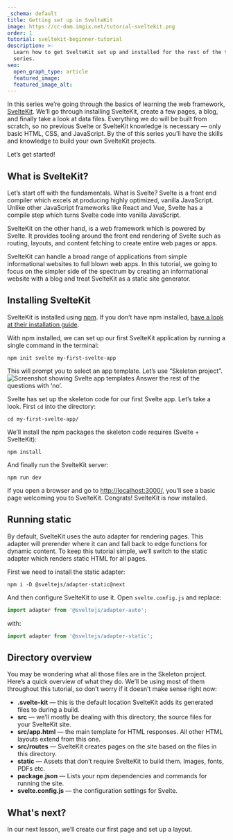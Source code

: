 ```yaml
---
_schema: default
title: Getting set up in SvelteKit
image: https://cc-dam.imgix.net/tutorial-sveltekit.png
order: 1
tutorial: sveltekit-beginner-tutorial
description: >-
  Learn how to get SvelteKit set up and installed for the rest of the tutorial
  series.
seo:
  open_graph_type: article
  featured_image:
  featured_image_alt:
---
```

In this series we’re going through the basics of learning the web framework, [SvelteKit](https://kit.svelte.dev/). We’ll go through installing SvelteKit, create a few pages, a blog, and finally take a look at data files. Everything we do will be built from scratch, so no previous Svelte or SvelteKit knowledge is necessary — only basic HTML, CSS, and JavaScript. By the of this series you’ll have the skills and knowledge to build your own SvelteKit projects.

Let’s get started\!

## What is SvelteKit?

Let’s start off with the fundamentals. What is Svelte? Svelte is a front end compiler which excels at producing highly optimized, vanilla JavaScript. Unlike other JavaScript frameworks like React and Vue, Svelte has a compile step which turns Svelte code into vanilla JavaScript.

SvelteKit on the other hand, is a web framework which is powered by Svelte. It provides tooling around the front end rendering of Svelte such as routing, layouts, and content fetching to create entire web pages or apps.

SvelteKit can handle a broad range of applications from simple informational websites to full blown web apps. In this tutorial, we going to focus on the simpler side of the spectrum by creating an informational website with a blog and treat SvelteKit as a static site generator.

## Installing SvelteKit

SvelteKit is installed using [npm](https://www.npmjs.com/). If you don’t have npm installed, [have a look at their installation guide](https://docs.npmjs.com/downloading-and-installing-node-js-and-npm).

With npm installed, we can set up our first SvelteKit application by running a single command in the terminal:

```shell
npm init svelte my-first-svelte-app
```

This will prompt you to select an app template. Let’s use “Skeleton project”.
![Screenshot showing Svelte app templates](https://cc-dam.imgix.net/sveltekit_skeleton.jpg)
 Answer the rest of the questions with ‘no’.

Svelte has set up the skeleton code for our first Svelte app. Let’s take a look. First `cd` into the directory:

```shell
cd my-first-svelte-app/
```

We’ll install the npm packages the skeleton code requires (Svelte + SvelteKit):

```shell
npm install
```

And finally run the SvelteKit server:

```shell
npm run dev
```

If you open a browser and go to [http://localhost:3000/](http://localhost:3000/), you’ll see a basic page welcoming you to SvelteKit. Congrats\! SvelteKit is now installed.

## Running static

By default, SvelteKit uses the auto adapter for rendering pages. This adapter will prerender where it can and fall back to edge functions for dynamic content. To keep this tutorial simple, we’ll switch to the static adapter which renders static HTML for all pages.

First we need to install the static adapter:

```shell
npm i -D @sveltejs/adapter-static@next
```

And then configure SvelteKit to use it. Open `svelte.config.js` and replace:

```javascript
import adapter from '@sveltejs/adapter-auto';
```

with:

```javascript
import adapter from '@sveltejs/adapter-static';
```

## Directory overview

You may be wondering what all those files are in the Skeleton project. Here’s a quick overview of what they do. We’ll be using most of them throughout this tutorial, so don’t worry if it doesn’t make sense right now:

* **.svelte-kit** — this is the default location SvelteKit adds its generated files to during a build.
* **src** — we’ll mostly be dealing with this directory, the source files for your SvelteKit site.
* **src/app.html** — the main template for HTML responses. All other HTML layouts extend from this one.
* **src/routes** — SvelteKit creates pages on the site based on the files in this directory.
* **static** — Assets that don’t require SvelteKit to build them. Images, fonts, PDFs etc.
* **package.json** — Lists your npm dependencies and commands for running the site.
* **svelte.config.js** — the configuration settings for Svelte.

## What's next?

In our next lesson, we’ll create our first page and set up a layout.

